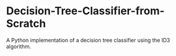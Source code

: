 # Decision-Tree-Classifier-from-Scratch
A Python implementation of a decision tree classifier using the ID3 algorithm.

